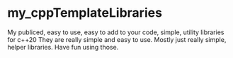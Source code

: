 # my_cppTemplateLibraries
My publiced, easy to use, easy to add to your code, simple, utility libraries for c++20
They are really simple and easy to use. Mostly just really simple, helper libraries. Have fun using those.
